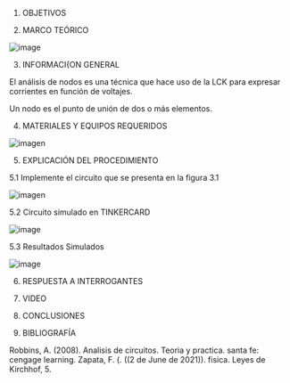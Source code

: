 1. OBJETIVOS


2. MARCO TEÓRICO

![image](https://user-images.githubusercontent.com/85263529/122842414-f6bcf880-d2c2-11eb-891f-84a07f564c16.png)



3. INFORMACI{ON GENERAL

El análisis de nodos es una técnica que hace uso de la LCK para expresar corrientes en función de voltajes.

Un nodo es el punto de unión de dos o más elementos.

4. MATERIALES Y EQUIPOS REQUERIDOS

![imagen](https://user-images.githubusercontent.com/85263529/122841136-2965f180-d2c1-11eb-8b83-9749b8218e0b.png)

5. EXPLICACIÓN DEL PROCEDIMIENTO

 5.1 Implemente el circuito que se presenta en la figura 3.1
 
 ![imagen](https://user-images.githubusercontent.com/85263529/122841366-5f0ada80-d2c1-11eb-91e4-663185967e33.png)
 
 5.2 Circuito simulado en TINKERCARD
 
 ![image](https://user-images.githubusercontent.com/85263529/122842635-6206ca80-d2c3-11eb-9281-911fd883420e.png)

 5.3 Resultados Simulados
 
 ![image](https://user-images.githubusercontent.com/85263529/122842437-02a8ba80-d2c3-11eb-8d8a-0a830584c3a0.png)

6. RESPUESTA A INTERROGANTES



7. VIDEO


8. CONCLUSIONES


9. BIBLIOGRAFÍA

Robbins, A. (2008). Analisis de circuitos. Teoria y practica. santa fe: cengage learning. Zapata, F. (. ((2 de June de 2021)). fisica. Leyes de Kirchhof, 5.
